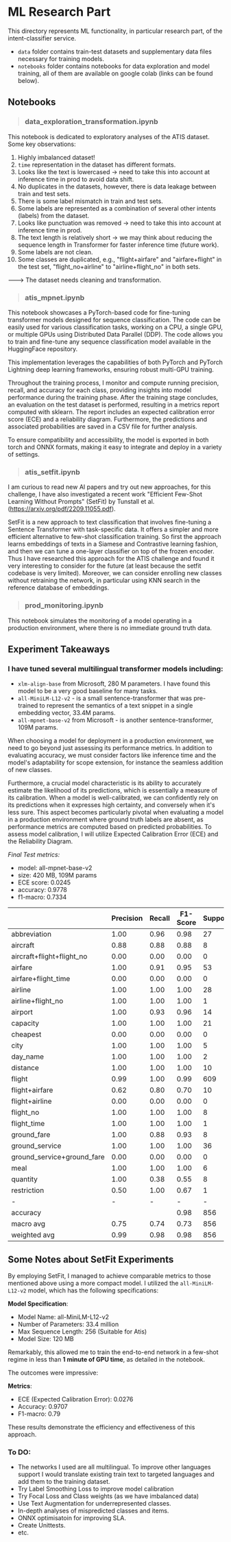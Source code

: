 # ML Research Part
This directory represents ML functionality, in particular research part, of the intent-classifier service.
- `data` folder contains train-test datasets and supplementary data files necessary for training models.
- `notebooks` folder contains notebooks for data exploration and model training, all of them are available on google colab (links can be found below).

## Notebooks
>### data_exploration_transformation.ipynb
This notebook is dedicated to exploratory analyses of the ATIS dataset. Some key observations:

1. Highly imbalanced dataset!
2. `time` representation in the dataset has different formats.
3. Looks like the text is lowercased -> need to take this into account at inference time in prod to avoid data shift. 
4. No duplicates in the datasets, however, there is data leakage between train and test sets.
5. There is some label mismatch in train and test sets.
6. Some labels are represented as a combination of several other intents (labels) from the dataset.
7. Looks like punctuation was removed -> need to take this into account at inference time in prod.
8. The text length is relatively short -> we may think about reducing the sequence length in Transformer for faster inference time (future work).
9. Some labels are not clean.
10. Some classes are duplicated, e.g., "flight+airfare" and "airfare+flight" in the test set, "flight_no+airline" to "airline+flight_no" in both sets.

---> The dataset needs cleaning and transformation.

>### atis_mpnet.ipynb

This notebook showcases a PyTorch-based code for fine-tuning transformer models designed for sequence classification.
The code can be easily used for various classification tasks, working on a CPU, a single GPU, or multiple GPUs using Distributed Data Parallel (DDP). The code allows you to train and fine-tune any sequence classification model available in the HuggingFace repository.

This implementation leverages the capabilities of both PyTorch and PyTorch Lightning deep learning frameworks, ensuring robust multi-GPU training.

Throughout the training process, I monitor and compute running precision, recall, and accuracy for each class, providing insights into model performance during the training phase. After the training stage concludes, an evaluation on the test dataset is performed, resulting in a metrics report computed with sklearn. The report includes an expected calibration error score (ECE) and a reliability diagram. Furthermore, the predictions and associated probabilities are saved in a CSV file for further analysis.

To ensure compatibility and accessibility, the model is exported in both torch and ONNX formats, making it easy to integrate and deploy in a variety of settings.

>### atis_setfit.ipynb
I am curious to read new AI papers and try out new approaches, for this challenge, I have also investigated a recent work "Efficient Few-Shot Learning Without Prompts" (SetFit) by Tunstall et al. (https://arxiv.org/pdf/2209.11055.pdf).

SetFit is a new approach to text classification that involves fine-tuning a Sentence Transformer with task-specific data. It offers a simpler and more efficient alternative to few-shot classification training. So first the approach learns embeddings of texts in a Siamese and Contrastive learning fashion, and then we can tune a one-layer classifier on top of the frozen encoder. Thus I have researched this approach for the ATIS challenge and found it very interesting to consider for the future (at least because the setfit codebase is very limited). Moreover, we can consider enrolling new classes without retraining the network, in particular using KNN search in the reference database of embeddings.

>### prod_monitoring.ipynb
This notebook simulates the monitoring of a model operating in a production environment, where there is no immediate ground truth data.

## Experiment Takeaways
### I have tuned several multilingual transformer models including: 
- `xlm-align-base` from Microsoft, 280 M parameters. I have found this model to be a very good baseline for many tasks. 
- `all-MiniLM-L12-v2` - is a small sentence-transformer that was pre-trained to represent the semantics of a text snippet in a single embedding vector, 33.4M params.
- `all-mpnet-base-v2` from Microsoft - is another sentence-transformer, 109M params.

When choosing a model for deployment in a production environment, we need to go beyond just assessing its performance metrics. In addition to evaluating accuracy, we must consider factors like inference time and the model's adaptability for scope extension, for instance the seamless addition of new classes.

Furthermore, a crucial model characteristic is its ability to accurately estimate the likelihood of its predictions, which is essentially a measure of its calibration. When a model is well-calibrated, we can confidently rely on its predictions when it expresses high certainty, and conversely when it's less sure. This aspect becomes particularly pivotal when evaluating a model in a production environment where ground truth labels are absent, as performance metrics are computed based on predicted probabilities. To assess model calibration, I will utilize Expected Calibration Error (ECE) and the Reliability Diagram.


_Final Test metrics:_
- model: all-mpnet-base-v2
- size: 420 MB, 109M params
- ECE score: 0.0245
- accuracy: 0.9778
- f1-macro: 0.7334

|                        | Precision | Recall | F1-Score | Support |
|------------------------|-----------|--------|----------|---------|
| abbreviation           | 1.00      | 0.96   | 0.98     | 27      |
| aircraft               | 0.88      | 0.88   | 0.88     | 8       |
| aircraft+flight+flight_no | 0.00   | 0.00   | 0.00     | 0      |
| airfare                | 1.00      | 0.91   | 0.95     | 53      |
| airfare+flight_time    | 0.00      | 0.00   | 0.00     | 0       |
| airline                | 1.00      | 1.00   | 1.00     | 28      |
| airline+flight_no     | 1.00      | 1.00   | 1.00     | 1       |
| airport                | 1.00      | 0.93   | 0.96     | 14      |
| capacity               | 1.00      | 1.00   | 1.00     | 21      |
| cheapest               | 0.00      | 0.00   | 0.00     | 0       |
| city                   | 1.00      | 1.00   | 1.00     | 5       |
| day_name               | 1.00      | 1.00   | 1.00     | 2       |
| distance               | 1.00      | 1.00   | 1.00     | 10      |
| flight                 | 0.99      | 1.00   | 0.99     | 609     |
| flight+airfare         | 0.62      | 0.80   | 0.70     | 10      |
| flight+airline         | 0.00      | 0.00   | 0.00     | 0       |
| flight_no              | 1.00      | 1.00   | 1.00     | 8       |
| flight_time            | 1.00      | 1.00   | 1.00     | 1       |
| ground_fare            | 1.00      | 0.88   | 0.93     | 8       |
| ground_service         | 1.00      | 1.00   | 1.00     | 36      |
| ground_service+ground_fare | 0.00   | 0.00   | 0.00 | 0      |
| meal                   | 1.00      | 1.00   | 1.00     | 6       |
| quantity               | 1.00      | 0.38   | 0.55     | 8       |
| restriction            | 0.50      | 1.00   | 0.67     | 1  |
| -            | -      | -  | -     | -  |
| accuracy               |           |        | 0.98     | 856     |
| macro avg              | 0.75      | 0.74   | 0.73     | 856     |
| weighted avg           | 0.99      | 0.98   | 0.98     | 856     |

## Some Notes about SetFit Experiments

By employing SetFit, I managed to achieve comparable metrics to those mentioned above using a more compact model. I utilized the `all-MiniLM-L12-v2` model, which has the following specifications:

**Model Specification**:
- Model Name: all-MiniLM-L12-v2
- Number of Parameters: 33.4 million
- Max Sequence Length: 256 (Suitable for Atis)
- Model Size: 120 MB

Remarkably, this allowed me to train the end-to-end network in a few-shot regime in less than **1 minute of GPU time**, as detailed in the notebook.

The outcomes were impressive:

**Metrics**:
- ECE (Expected Calibration Error): 0.0276
- Accuracy: 0.9707
- F1-macro: 0.79

These results demonstrate the efficiency and effectiveness of this approach.

### To DO:
- The networks I used are all multilingual. To improve other languages support I would translate existing train text to targeted languages and add them to the training dataset.
- Try Label Smoothing Loss to improve model calibration
- Try Focal Loss and Class weights (as we have imbalanced data)
- Use Text Augmentation for underrepresented classes.
- In-depth analyses of mispredicted classes and items.
- ONNX optimisatoin for improving SLA.
- Create Unittests.
- etc.
